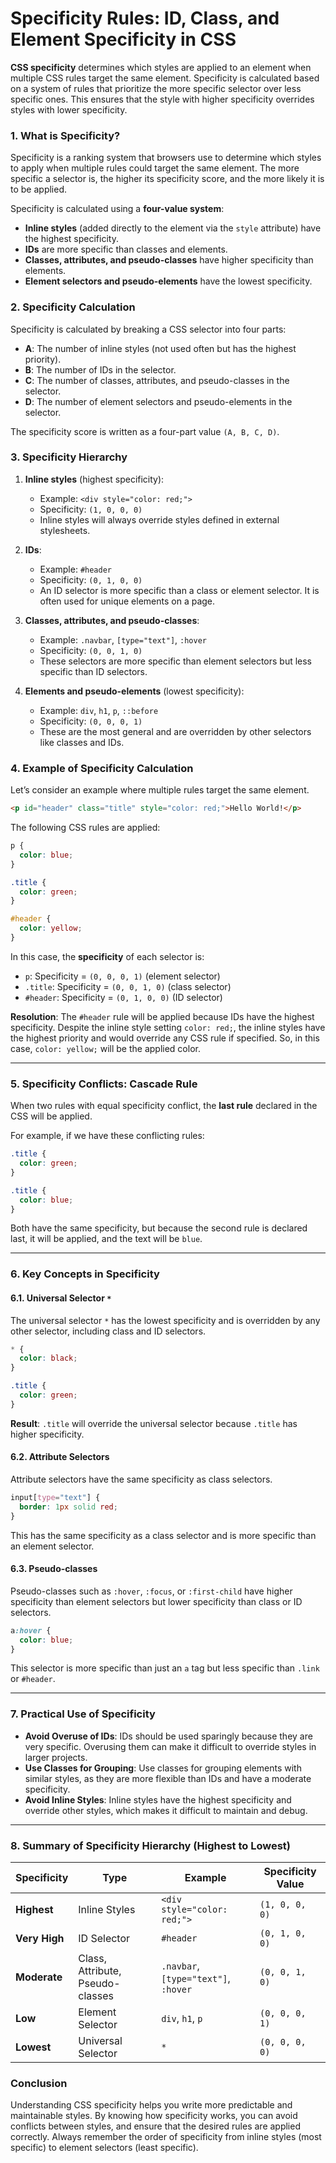 # Specificity Rules: ID, Class, and Element Specificity in CSS

**CSS specificity** determines which styles are applied to an element when multiple CSS rules target the same element. Specificity is calculated based on a system of rules that prioritize the more specific selector over less specific ones. This ensures that the style with higher specificity overrides styles with lower specificity.

### 1. **What is Specificity?**

Specificity is a ranking system that browsers use to determine which styles to apply when multiple rules could target the same element. The more specific a selector is, the higher its specificity score, and the more likely it is to be applied.

Specificity is calculated using a **four-value system**: 

- **Inline styles** (added directly to the element via the `style` attribute) have the highest specificity.
- **IDs** are more specific than classes and elements.
- **Classes, attributes, and pseudo-classes** have higher specificity than elements.
- **Element selectors and pseudo-elements** have the lowest specificity.

### 2. **Specificity Calculation**

Specificity is calculated by breaking a CSS selector into four parts:

- **A**: The number of inline styles (not used often but has the highest priority).
- **B**: The number of IDs in the selector.
- **C**: The number of classes, attributes, and pseudo-classes in the selector.
- **D**: The number of element selectors and pseudo-elements in the selector.

The specificity score is written as a four-part value `(A, B, C, D)`.

### 3. **Specificity Hierarchy**

1. **Inline styles** (highest specificity):
   - Example: `<div style="color: red;">`
   - Specificity: `(1, 0, 0, 0)`
   - Inline styles will always override styles defined in external stylesheets.
   
2. **IDs**:
   - Example: `#header`
   - Specificity: `(0, 1, 0, 0)`
   - An ID selector is more specific than a class or element selector. It is often used for unique elements on a page.

3. **Classes, attributes, and pseudo-classes**:
   - Example: `.navbar`, `[type="text"]`, `:hover`
   - Specificity: `(0, 0, 1, 0)`
   - These selectors are more specific than element selectors but less specific than ID selectors.

4. **Elements and pseudo-elements** (lowest specificity):
   - Example: `div`, `h1`, `p`, `::before`
   - Specificity: `(0, 0, 0, 1)`
   - These are the most general and are overridden by other selectors like classes and IDs.

### 4. **Example of Specificity Calculation**

Let’s consider an example where multiple rules target the same element.

```html
<p id="header" class="title" style="color: red;">Hello World!</p>
```

The following CSS rules are applied:

```css
p {
  color: blue;
}

.title {
  color: green;
}

#header {
  color: yellow;
}
```

In this case, the **specificity** of each selector is:

- `p`: Specificity = `(0, 0, 0, 1)` (element selector)
- `.title`: Specificity = `(0, 0, 1, 0)` (class selector)
- `#header`: Specificity = `(0, 1, 0, 0)` (ID selector)

**Resolution**: The `#header` rule will be applied because IDs have the highest specificity. Despite the inline style setting `color: red;`, the inline styles have the highest priority and would override any CSS rule if specified. So, in this case, `color: yellow;` will be the applied color.

---

### 5. **Specificity Conflicts: Cascade Rule**

When two rules with equal specificity conflict, the **last rule** declared in the CSS will be applied.

For example, if we have these conflicting rules:

```css
.title {
  color: green;
}

.title {
  color: blue;
}
```

Both have the same specificity, but because the second rule is declared last, it will be applied, and the text will be `blue`.

---

### 6. **Key Concepts in Specificity**

#### **6.1. Universal Selector `*`**
The universal selector `*` has the lowest specificity and is overridden by any other selector, including class and ID selectors.

```css
* {
  color: black;
}

.title {
  color: green;
}
```

**Result**: `.title` will override the universal selector because `.title` has higher specificity.

#### **6.2. Attribute Selectors**
Attribute selectors have the same specificity as class selectors.

```css
input[type="text"] {
  border: 1px solid red;
}
```

This has the same specificity as a class selector and is more specific than an element selector.

#### **6.3. Pseudo-classes**
Pseudo-classes such as `:hover`, `:focus`, or `:first-child` have higher specificity than element selectors but lower specificity than class or ID selectors.

```css
a:hover {
  color: blue;
}
```

This selector is more specific than just an `a` tag but less specific than `.link` or `#header`.

---

### 7. **Practical Use of Specificity**

- **Avoid Overuse of IDs**: IDs should be used sparingly because they are very specific. Overusing them can make it difficult to override styles in larger projects.
- **Use Classes for Grouping**: Use classes for grouping elements with similar styles, as they are more flexible than IDs and have a moderate specificity.
- **Avoid Inline Styles**: Inline styles have the highest specificity and override other styles, which makes it difficult to maintain and debug.

---

### 8. **Summary of Specificity Hierarchy (Highest to Lowest)**

| **Specificity**        | **Type**                       | **Example**         | **Specificity Value**  |
|------------------------|--------------------------------|---------------------|------------------------|
| **Highest**            | Inline Styles                  | `<div style="color: red;">` | `(1, 0, 0, 0)`         |
| **Very High**          | ID Selector                    | `#header`           | `(0, 1, 0, 0)`         |
| **Moderate**           | Class, Attribute, Pseudo-classes | `.navbar`, `[type="text"]`, `:hover` | `(0, 0, 1, 0)`         |
| **Low**                | Element Selector               | `div`, `h1`, `p`    | `(0, 0, 0, 1)`         |
| **Lowest**             | Universal Selector             | `*`                 | `(0, 0, 0, 0)`         |

### Conclusion

Understanding CSS specificity helps you write more predictable and maintainable styles. By knowing how specificity works, you can avoid conflicts between styles, and ensure that the desired rules are applied correctly. Always remember the order of specificity from inline styles (most specific) to element selectors (least specific).
